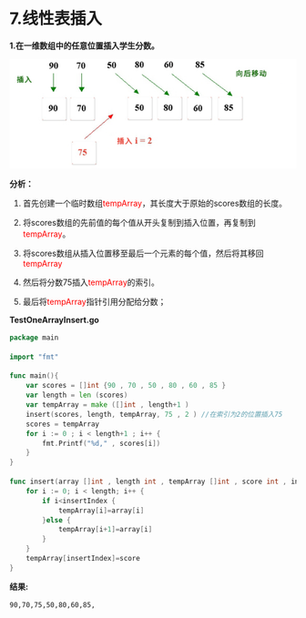 # 7.线性表插入

**1.在一维数组中的任意位置插入学生分数。**

![img](images/Image00026.jpg)

**分析：**

1. 首先创建一个临时数组<font color="red">tempArray</font>，其长度大于原始的scores数组的长度。

2. 将scores数组的先前值的每个值从开头复制到插入位置，再复制到<font color="red">tempArray</font>。

3. 将scores数组从插入位置移至最后一个元素的每个值，然后将其移回<font color="red">tempArray</font>

4. 然后将分数75插入<font color="red">tempArray</font>的索引。

5. 最后将<font color="red">tempArray</font>指针引用分配给分数；

**TestOneArrayInsert.go**

```go
package main

import "fmt"

func main(){
	var scores = []int {90 , 70 , 50 , 80 , 60 , 85 }
	var length = len (scores)
	var tempArray = make ([]int , length+1 )
	insert(scores, length, tempArray, 75 , 2 ) //在索引为2的位置插入75
	scores = tempArray
	for i := 0 ; i < length+1 ; i++ {
		fmt.Printf("%d," , scores[i])
	}
}

func insert(array []int , length int , tempArray []int , score int , insertIndex int )  {
	for i := 0; i < length; i++ {
		if i<insertIndex {
			tempArray[i]=array[i]
		}else {
			tempArray[i+1]=array[i]
		}
	}
	tempArray[insertIndex]=score
}
```

**结果:**

```
90,70,75,50,80,60,85,
```


